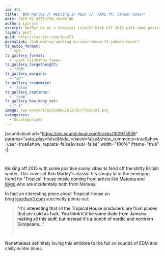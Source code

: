 ```yaml
---
id: 471
title: 'Bob Marley // Waiting in Vain //  RÆVE ft. JahSon Cover'
date: 2015-01-03T13:54:34+00:00
author: Lazrjet
excerpt: Rather be on a tropical island? Kick off 2015 with some positive sunny vibes to fend off the shitty British winter...
layout: post
guid: http://lazrjet.com/?p=471
permalink: /bob-marley-waiting-in-vain-raeve-ft-jahson-cover/
tz_audio_format:
  - mp3
tz_gallery_format:
  - -=set slideshow type=-
tz_gallery_targetheight:
  - "200"
tz_gallery_margins:
  - "10"
tz_gallery_randomize:
  - 'false'
tz_gallery_captions:
  - 'true'
tz_gallery_how_many_set:
  - "-1"
image: /wp-content/uploads/2015/01/Tropical.png
categories:
  - Uncategorized
---
```

[soundcloud url="https://api.soundcloud.com/tracks/160975559" params="auto_play=false&amp;hide_related=false&amp;show_comments=true&amp;show_user=true&amp;show_reposts=false&amp;visual=false" width="100%" iframe="true" /]

&nbsp;

Kicking off 2015 with some positive sunny vibes to fend off the shitty British winter. This cover of Bob Marley's classic fits snugly in to the emerging trend for 'Tropical' house music coming from artists like <a title="Matoma" href="https://soundcloud.com/matoma-official" target="_blank">Matoma</a> and <a title="Kygo" href="https://soundcloud.com/kygo" target="_blank">Kygo</a> who are incidentally both from Norway.

In fact an interesting piece about Tropical House on blog <a title="lessthan3.com Tropical House Explained" href="http://blog.lessthan3.com/2014/11/tropical-house-explained/" target="_blank">lessthan3.com</a> succinctly points out:
<blockquote><span style="color: #000000;">"It's interesting that all the Tropical House producers are from places that are cold as fuck. You think it'd be some dude from Jamaica making all this stuff, but instead it's a bunch of nordic and northern Europeans..."</span>

&nbsp;</blockquote>
Nonetheless definitely loving this antidote to the full on sounds of EDM and chilly winter blues.